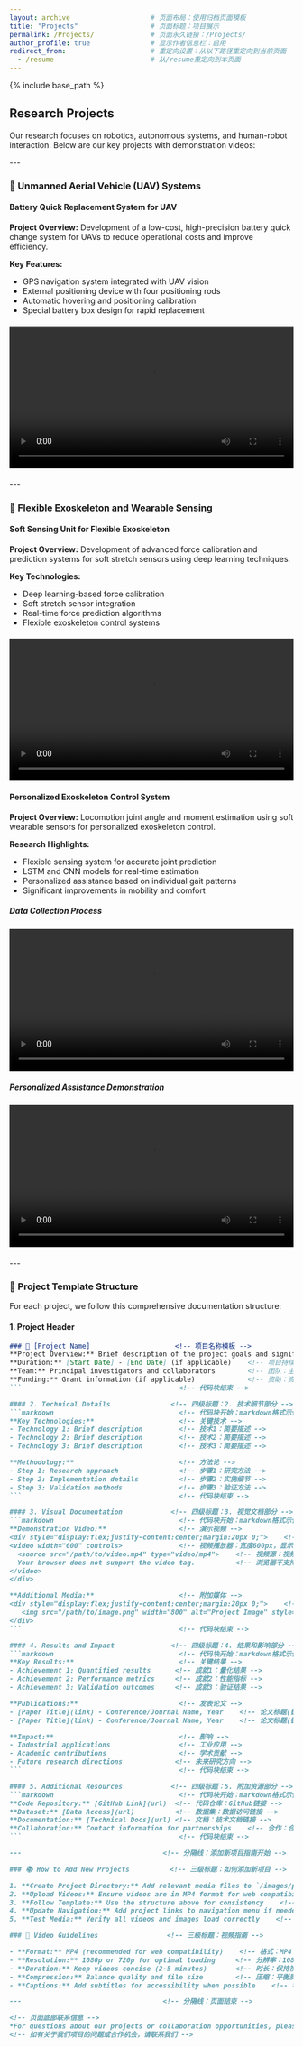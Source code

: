 ```yaml
---
layout: archive                    # 页面布局：使用归档页面模板
title: "Projects"                  # 页面标题：项目展示
permalink: /Projects/              # 页面永久链接：/Projects/
author_profile: true               # 显示作者信息栏：启用
redirect_from:                     # 重定向设置：从以下路径重定向到当前页面
  - /resume                        # 从/resume重定向到本页面
---
```


{% include base_path %}            <!-- 包含基础路径配置 -->

## Research Projects                <!-- 二级标题：研究项目 -->

<!-- 研究方向介绍段落 -->
Our research focuses on robotics, autonomous systems, and human-robot interaction. Below are our key projects with demonstration videos:
<!-- 我们的研究专注于机器人技术、自主系统和人机交互。以下是我们的关键项目及演示视频： -->

---                                   <!-- 分隔线：项目内容开始 -->

### 🚁 Unmanned Aerial Vehicle (UAV) Systems    <!-- 三级标题：无人机系统项目 -->

#### Battery Quick Replacement System for UAV    <!-- 四级标题：无人机电池快速更换系统 -->
**Project Overview:** Development of a low-cost, high-precision battery quick change system for UAVs to reduce operational costs and improve efficiency.
<!-- 项目概述：开发低成本、高精度的无人机电池快速更换系统，以降低运营成本并提高效率 -->

**Key Features:**                               <!-- 关键特性列表 -->
- GPS navigation system integrated with UAV vision    <!-- GPS导航系统与无人机视觉集成 -->
- External positioning device with four positioning rods    <!-- 带有四个定位杆的外部定位装置 -->
- Automatic hovering and positioning calibration    <!-- 自动悬停和位置校准 -->
- Special battery box design for rapid replacement    <!-- 用于快速更换的特殊电池盒设计 -->

<!-- 视频容器：居中显示，上下边距20px -->
<div style="display:flex;justify-content:center;margin:20px 0;">
<video width="600" controls>           <!-- 视频播放器：宽度600px，显示控制条 -->
  <source src="/images/publications/UAV/UAV.mp4" type="video/mp4">    <!-- 视频源：UAV项目演示视频 -->
  Your browser does not support the video tag.    <!-- 浏览器不支持视频时的提示信息 -->
</video>
</div>

---                                   <!-- 分隔线：项目间分隔 -->

### 🦾 Flexible Exoskeleton and Wearable Sensing    <!-- 三级标题：柔性外骨骼和可穿戴传感项目 -->

#### Soft Sensing Unit for Flexible Exoskeleton    <!-- 四级标题：柔性外骨骼的软传感单元 -->
**Project Overview:** Development of advanced force calibration and prediction systems for soft stretch sensors using deep learning techniques.
<!-- 项目概述：使用深度学习技术开发先进的软拉伸传感器力校准和预测系统 -->

**Key Technologies:**                              <!-- 关键技术列表 -->
- Deep learning-based force calibration           <!-- 基于深度学习的力校准 -->
- Soft stretch sensor integration                 <!-- 软拉伸传感器集成 -->
- Real-time force prediction algorithms           <!-- 实时力预测算法 -->
- Flexible exoskeleton control systems           <!-- 柔性外骨骼控制系统 -->

<!-- 视频容器：DOCS项目演示视频 -->
<div style="display:flex;justify-content:center;margin:20px 0;">
<video width="600" controls>           <!-- 视频播放器：宽度600px，显示控制条 -->
  <source src="/images/publications/DOCS/DOCS.mp4" type="video/mp4">    <!-- 视频源：DOCS项目演示视频 -->
  Your browser does not support the video tag.    <!-- 浏览器不支持视频时的提示信息 -->
</video>
</div>

#### Personalized Exoskeleton Control System      <!-- 四级标题：个性化外骨骼控制系统 -->
**Project Overview:** Locomotion joint angle and moment estimation using soft wearable sensors for personalized exoskeleton control.
<!-- 项目概述：使用软可穿戴传感器进行运动关节角度和力矩估计，用于个性化外骨骼控制 -->

**Research Highlights:**                          <!-- 研究亮点列表 -->
- Flexible sensing system for accurate joint prediction    <!-- 用于精确关节预测的柔性传感系统 -->
- LSTM and CNN models for real-time estimation    <!-- 用于实时估计的LSTM和CNN模型 -->
- Personalized assistance based on individual gait patterns    <!-- 基于个体步态模式的个性化辅助 -->
- Significant improvements in mobility and comfort    <!-- 在移动性和舒适性方面的显著改善 -->

##### Data Collection Process              <!-- 五级标题：数据收集过程 -->
<!-- 视频容器：数据收集过程演示 -->
<div style="display:flex;justify-content:center;margin:20px 0;">
<video width="600" controls>           <!-- 视频播放器：宽度600px，显示控制条 -->
  <source src="/images/publications/TNSRE/Data_collection_LOCO.mp4" type="video/mp4">    <!-- 视频源：数据收集过程视频 -->
  Your browser does not support the video tag.    <!-- 浏览器不支持视频时的提示信息 -->
</video>
</div>

##### Personalized Assistance Demonstration    <!-- 五级标题：个性化辅助演示 -->
<!-- 视频容器：个性化辅助演示 -->
<div style="display:flex;justify-content:center;margin:20px 0;">
<video width="600" controls>           <!-- 视频播放器：宽度600px，显示控制条 -->
  <source src="/images/publications/TNSRE/Personalized.mp4" type="video/mp4">    <!-- 视频源：个性化辅助演示视频 -->
  Your browser does not support the video tag.    <!-- 浏览器不支持视频时的提示信息 -->
</video>
</div>

---                                   <!-- 分隔线：模板结构开始 -->

### 🎯 Project Template Structure          <!-- 三级标题：项目模板结构 -->

<!-- 模板说明段落 -->
For each project, we follow this comprehensive documentation structure:
<!-- 对于每个项目，我们遵循以下综合文档结构： -->

#### 1. Project Header                     <!-- 四级标题：1. 项目标题部分 -->
```markdown                               <!-- 代码块开始：markdown格式示例 -->
### 🔬 [Project Name]                     <!-- 项目名称模板 -->
**Project Overview:** Brief description of the project goals and significance    <!-- 项目概述：项目目标和意义的简要描述 -->
**Duration:** [Start Date] - [End Date] (if applicable)    <!-- 项目持续时间：开始日期-结束日期（如适用） -->
**Team:** Principal investigators and collaborators        <!-- 团队：主要研究人员和合作者 -->
**Funding:** Grant information (if applicable)             <!-- 资助：资助信息（如适用） -->
```                                       <!-- 代码块结束 -->

#### 2. Technical Details               <!-- 四级标题：2. 技术细节部分 -->
```markdown                               <!-- 代码块开始：markdown格式示例 -->
**Key Technologies:**                     <!-- 关键技术 -->
- Technology 1: Brief description         <!-- 技术1：简要描述 -->
- Technology 2: Brief description         <!-- 技术2：简要描述 -->
- Technology 3: Brief description         <!-- 技术3：简要描述 -->

**Methodology:**                          <!-- 方法论 -->
- Step 1: Research approach               <!-- 步骤1：研究方法 -->
- Step 2: Implementation details          <!-- 步骤2：实施细节 -->
- Step 3: Validation methods              <!-- 步骤3：验证方法 -->
```                                       <!-- 代码块结束 -->

#### 3. Visual Documentation            <!-- 四级标题：3. 视觉文档部分 -->
```markdown                               <!-- 代码块开始：markdown格式示例 -->
**Demonstration Video:**                  <!-- 演示视频 -->
<div style="display:flex;justify-content:center;margin:20px 0;">    <!-- 视频容器：居中显示，上下边距20px -->
<video width="600" controls>              <!-- 视频播放器：宽度600px，显示控制条 -->
  <source src="/path/to/video.mp4" type="video/mp4">    <!-- 视频源：视频文件路径 -->
  Your browser does not support the video tag.          <!-- 浏览器不支持视频时的提示信息 -->
</video>
</div>

**Additional Media:**                     <!-- 附加媒体 -->
<div style="display:flex;justify-content:center;margin:20px 0;">    <!-- 图片容器：居中显示，上下边距20px -->
   <img src="/path/to/image.png" width="800" alt="Project Image" style="margin:auto;">    <!-- 图片：宽度800px，自动居中 -->
</div>
```                                       <!-- 代码块结束 -->

#### 4. Results and Impact              <!-- 四级标题：4. 结果和影响部分 -->
```markdown                               <!-- 代码块开始：markdown格式示例 -->
**Key Results:**                          <!-- 关键结果 -->
- Achievement 1: Quantified results      <!-- 成就1：量化结果 -->
- Achievement 2: Performance metrics     <!-- 成就2：性能指标 -->
- Achievement 3: Validation outcomes     <!-- 成就3：验证结果 -->

**Publications:**                         <!-- 发表论文 -->
- [Paper Title](link) - Conference/Journal Name, Year    <!-- 论文标题(链接) - 会议/期刊名称，年份 -->
- [Paper Title](link) - Conference/Journal Name, Year    <!-- 论文标题(链接) - 会议/期刊名称，年份 -->

**Impact:**                               <!-- 影响 -->
- Industrial applications                 <!-- 工业应用 -->
- Academic contributions                  <!-- 学术贡献 -->
- Future research directions             <!-- 未来研究方向 -->
```                                       <!-- 代码块结束 -->

#### 5. Additional Resources            <!-- 四级标题：5. 附加资源部分 -->
```markdown                               <!-- 代码块开始：markdown格式示例 -->
**Code Repository:** [GitHub Link](url)  <!-- 代码仓库：GitHub链接 -->
**Dataset:** [Data Access](url)          <!-- 数据集：数据访问链接 -->
**Documentation:** [Technical Docs](url) <!-- 文档：技术文档链接 -->
**Collaboration:** Contact information for partnerships    <!-- 合作：合作伙伴关系联系信息 -->
```                                       <!-- 代码块结束 -->

---                                   <!-- 分隔线：添加新项目指南开始 -->

### 📚 How to Add New Projects          <!-- 三级标题：如何添加新项目 -->

1. **Create Project Directory:** Add relevant media files to `/images/projects/[project-name]/`    <!-- 1. 创建项目目录：将相关媒体文件添加到指定路径 -->
2. **Upload Videos:** Ensure videos are in MP4 format for web compatibility    <!-- 2. 上传视频：确保视频为MP4格式以保证网页兼容性 -->
3. **Follow Template:** Use the structure above for consistency    <!-- 3. 遵循模板：使用上述结构保持一致性 -->
4. **Update Navigation:** Add project links to navigation menu if needed    <!-- 4. 更新导航：如需要，将项目链接添加到导航菜单 -->
5. **Test Media:** Verify all videos and images load correctly    <!-- 5. 测试媒体：验证所有视频和图片能正确加载 -->

### 🔧 Video Guidelines                 <!-- 三级标题：视频指南 -->

- **Format:** MP4 (recommended for web compatibility)    <!-- 格式：MP4（推荐用于网页兼容性） -->
- **Resolution:** 1080p or 720p for optimal loading     <!-- 分辨率：1080p或720p以获得最佳加载效果 -->
- **Duration:** Keep videos concise (2-5 minutes)       <!-- 时长：保持视频简洁（2-5分钟） -->
- **Compression:** Balance quality and file size        <!-- 压缩：平衡质量和文件大小 -->
- **Captions:** Add subtitles for accessibility when possible    <!-- 字幕：在可能的情况下添加字幕以提高可访问性 -->

---                                   <!-- 分隔线：页面结束 -->

<!-- 页面底部联系信息 -->
*For questions about our projects or collaboration opportunities, please [contact us](/contact/).*
<!-- 如有关于我们项目的问题或合作机会，请联系我们 -->